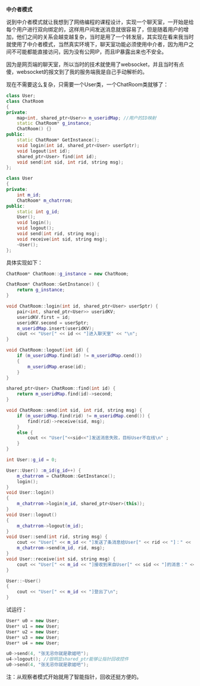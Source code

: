 **中介者模式**

说到中介者模式就让我想到了网络编程的课程设计，实现一个聊天室，一开始是给每个用户进行双向绑定的，这样用户间发送消息就很容易了，但是随着用户的增加，他们之间的关系会越变越复杂，当时是用了一个转发层，其实现在看来我当时就使用了中介者模式，当然真实环境下，聊天室功能必须使用中介者，因为用户之间不可能都能直接访问，因为没有公网IP，而且IP暴露出来也不安全。

因为是网页端的聊天室，所以当时的技术就使用了websocket，并且当时有点傻，websocket的报文到了我的服务端我是自己手动解析的。

现在不需要这么复杂，只需要一个User类，一个ChatRoom类就够了：

```c++
class User;
class ChatRoom
{
private:
	map<int, shared_ptr<User>> m_useridMap; //用户的ID映射
	static ChatRoom* g_instance;
	ChatRoom() {}
public:
	static ChatRoom* GetInstance();
	void login(int id, shared_ptr<User> userSptr);
	void logout(int id);
	shared_ptr<User> find(int id);
	void send(int sid, int rid, string msg);
};
```

```c++
class User
{
private:
	int m_id;
	ChatRoom* m_chatrrom;
public:
	static int g_id;
	User();
	void login();
	void logout();
	void send(int rid, string msg);
	void receive(int sid, string msg);
	~User();
};
```

具体实现如下：

```c++
ChatRoom* ChatRoom::g_instance = new ChatRoom;

ChatRoom* ChatRoom::GetInstance() {
	return g_instance;
}

void ChatRoom::login(int id, shared_ptr<User> userSptr) {
	pair<int, shared_ptr<User>> useridKV;
	useridKV.first = id;
	useridKV.second = userSptr;
	m_useridMap.insert(useridKV);
	cout << "User[" << id << "]进入聊天室" << "\n";
}

void ChatRoom::logout(int id) {
	if (m_useridMap.find(id) != m_useridMap.cend())
	{
		m_useridMap.erase(id);
	}
}

shared_ptr<User> ChatRoom::find(int id) {
	return m_useridMap.find(id)->second;
}

void ChatRoom::send(int sid, int rid, string msg) {
	if (m_useridMap.find(rid) != m_useridMap.cend()) {
		find(rid)->receive(sid, msg);
	}
	else {
		cout << "User["<<sid<<"]发送消息失败，目标User不在线\n" ;
	}
}
```

```c++
int User::g_id = 0;

User::User() :m_id(g_id++) {
	m_chatrrom = ChatRoom::GetInstance();
	login();
}
void User::login()
{
	m_chatrrom->login(m_id, shared_ptr<User>(this));
}
void User::logout()
{
	m_chatrrom->logout(m_id);
}
void User::send(int rid, string msg) {
	cout << "User[" << m_id << "]发送了条消息给User[" << rid << "]：" << msg << "\n";
	m_chatrrom->send(m_id, rid, msg);
}
void User::receive(int sid, string msg) {
	cout << "User[" << m_id << "]接收到来自User[" << sid << "]的消息：" << msg << "\n";
}

User::~User()
{
	cout << "User[" << m_id << "]登出了\n";
}
```

试运行：

```c++
User* u0 = new User;
User* u1 = new User;
User* u2 = new User;
User* u3 = new User;
User* u4 = new User;

u0->send(4, "张无忌你就是歌姬吧");
u4->logout(); //很明显shared_ptr能够让指针回收控件
u0->send(4, "张无忌你就是歌姬吧");
```

注：从观察者模式开始就用了智能指针，回收还挺方便的。